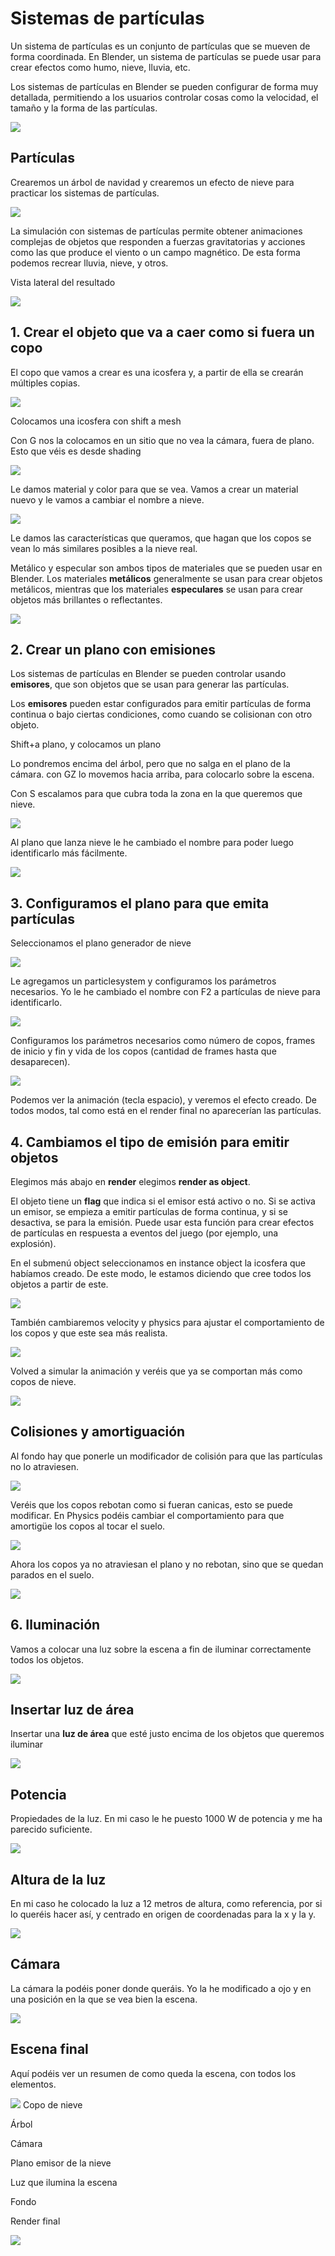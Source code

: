 # Sistemas de partículas

Un sistema de partículas es un conjunto de partículas que se mueven de forma coordinada. En Blender, un sistema de partículas se puede usar para crear efectos como humo, nieve, lluvia, etc.

Los sistemas de partículas en Blender se pueden configurar de forma muy detallada, permitiendo a los usuarios controlar cosas como la velocidad, el tamaño y la forma de las partículas. 

![](media/image1.png)

## Partículas

Crearemos un árbol de navidad y crearemos un efecto de nieve para practicar los sistemas de partículas. 

![](media/image2.png)

La simulación con sistemas de partículas permite obtener animaciones complejas de objetos que responden a fuerzas gravitatorias y acciones como las que produce el viento o un campo magnético. De esta forma podemos recrear lluvia, nieve, y otros.

Vista lateral del resultado

![](media/image3.png)

## 1. Crear el objeto que va a caer como si fuera un copo

El copo que vamos a crear es una icosfera y, a partir de ella se crearán múltiples copias.

![](media/image4.png)

Colocamos una icosfera con shift a mesh

Con G nos la colocamos en un sitio que no vea la cámara,  fuera de plano. Esto que véis es desde  shading

![](media/image4.png)

Le damos material y color para que se vea. Vamos a crear un material nuevo y le vamos a cambiar el nombre a nieve.

![](media/image5.png)

Le damos las características que queramos, que hagan que los copos se vean lo más similares posibles a la nieve real.

Metálico y especular son ambos tipos de materiales que se pueden usar en Blender. Los materiales **metálicos** generalmente se usan para crear objetos metálicos, mientras que los materiales **especulares** se usan para crear objetos más brillantes o reflectantes.

![](media/image6.png)

## 2. Crear un plano con emisiones

Los sistemas de partículas en Blender se pueden controlar usando **emisores**, que son objetos que se usan para generar las partículas. 

Los **emisores** pueden estar configurados para emitir partículas de forma continua o bajo ciertas condiciones, como cuando se colisionan con otro objeto.

Shift+a plano, y colocamos un plano

Lo pondremos encima del árbol, pero que no salga en el plano de la cámara. con GZ lo movemos hacia arriba, para colocarlo sobre la escena. 

Con S escalamos para que cubra toda la zona en la que queremos que nieve.

![](media/image7.png)

Al plano que lanza nieve le he cambiado el nombre para poder luego identificarlo más fácilmente.

![](media/image8.png)

## 3. Configuramos el plano para que emita partículas

Seleccionamos el plano generador de nieve

![](media/image8.png)

Le agregamos un particlesystem y configuramos los parámetros necesarios. Yo le he cambiado el nombre con F2 a partículas de nieve para identificarlo.

![](media/image9.png)

Configuramos los parámetros necesarios como número de copos, frames de inicio y fin y vida de los copos (cantidad de frames hasta que desaparecen).

![](media/image10.png)

Podemos ver la animación (tecla espacio), y veremos el efecto creado. De todos modos, tal como está en el render final no aparecerían las partículas.

## 4. Cambiamos el tipo de emisión para emitir objetos


Elegimos más abajo en **render** elegimos **render as object**.

El objeto tiene un **flag** que indica si el emisor está activo o no. Si se activa un emisor, se empieza a emitir partículas de forma continua, y si se desactiva, se para la emisión. Puede usar esta función para crear efectos de partículas en respuesta a eventos del juego (por ejemplo, una explosión).

En el submenú object seleccionamos en instance object la icosfera que habíamos creado. De este modo, le estamos diciendo que cree todos los objetos a partir de este.

<img src="media/image11.png" id="image13">

También cambiaremos velocity y physics para ajustar el comportamiento de los copos  y que este sea más realista.

<img src="media/image12.png" id="image14">

Volved a simular la animación y veréis que ya se comportan más como copos de nieve.

<img src="media/image13.png" id="image15">

## Colisiones y amortiguación

Al fondo hay que ponerle un modificador de colisión para que las partículas no lo atraviesen.

<img src="media/image14.png" id="image16">

Veréis que los copos rebotan como si fueran canicas, esto se puede modificar. En Physics podéis cambiar el comportamiento para que amortigüe los copos al tocar el suelo.

<img src="media/image15.png" id="image17">

Ahora los copos ya no atraviesan el plano y no rebotan, sino que se quedan parados en el suelo.

<img src="media/image16.png" id="image18">

## 6. Iluminación

Vamos a colocar una luz sobre la escena a fin de iluminar correctamente todos los objetos.

<img src="media/image17.png" id="image19">

## Insertar luz de área

Insertar una **luz de área** que esté justo encima de los objetos que queremos iluminar

<img src="media/image18.png" id="image20">

## Potencia

Propiedades de la luz. En mi caso le he puesto 1000 W de potencia y me ha parecido  suficiente.

<img src="media/image19.png" id="image21">

## Altura de la luz

En mi caso he colocado la luz a 12 metros de altura, como referencia, por si lo queréis hacer así, y centrado en origen de coordenadas para la x y la y.

<img src="media/image20.png" id="image22">

## Cámara

La cámara la podéis poner donde queráis. Yo la he modificado a ojo y en una posición en la que se vea bien la escena.

<img src="media/image21.png" id="image23">

## Escena final

Aquí podéis ver un resumen de como queda la escena, con todos los elementos.

<img src="media/image22.png" id="image24">
Copo de nieve

Árbol

Cámara

Plano emisor de la nieve

Luz que ilumina la escena

Fondo

Render final

<img src="media/image24.png" id="image25">
